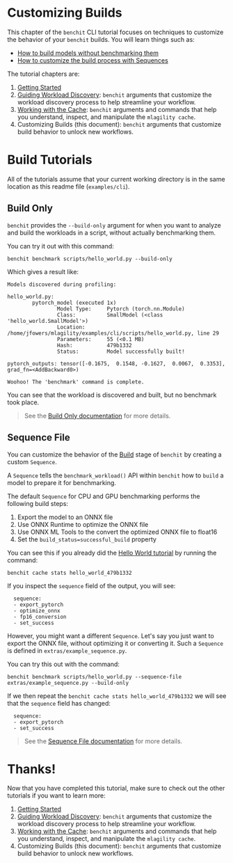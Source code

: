 # Customizing Builds

This chapter of the `benchit` CLI tutorial focuses on techniques to customize the behavior of your `benchit` builds. You will learn things such as:
- [How to build models without benchmarking them](#build-only)
- [How to customize the build process with Sequences](#sequence-file)

The tutorial chapters are:
1. [Getting Started](https://github.com/groq/mlagility/blob/main/examples/cli/readme.md)
1. [Guiding Workload Discovery](https://github.com/groq/mlagility/blob/main/examples/cli/discovery.md): `benchit` arguments that customize the workload discovery process to help streamline your workflow.
1. [Working with the Cache](https://github.com/groq/mlagility/blob/main/examples/cli/cache.md): `benchit` arguments and commands that help you understand, inspect, and manipulate the `mlagility cache`.
1. Customizing Builds (this document): `benchit` arguments that customize build behavior to unlock new workflows.

# Build Tutorials

All of the tutorials assume that your current working directory is in the same location as this readme file (`examples/cli`).

## Build Only

`benchit` provides the `--build-only` argument for when you want to analyze and build the workloads in a script, without actually benchmarking them.

You can try it out with this command:

```
benchit benchmark scripts/hello_world.py --build-only
```

Which gives a result like:

```
Models discovered during profiling:

hello_world.py:
        pytorch_model (executed 1x)
                Model Type:     Pytorch (torch.nn.Module)
                Class:          SmallModel (<class 'hello_world.SmallModel'>)
                Location:       /home/jfowers/mlagility/examples/cli/scripts/hello_world.py, line 29
                Parameters:     55 (<0.1 MB)
                Hash:           479b1332
                Status:         Model successfully built!

pytorch_outputs: tensor([-0.1675,  0.1548, -0.1627,  0.0067,  0.3353], grad_fn=<AddBackward0>)

Woohoo! The 'benchmark' command is complete.
```

You can see that the workload is discovered and built, but no benchmark took place.

> See the [Build Only documentation](https://github.com/groq/mlagility/blob/main/docs/tools_user_guide.md#build-only) for more details.

## Sequence File

You can customize the behavior of the [Build](https://github.com/groq/mlagility/blob/main/docs/tools_user_guide.md#build) stage of `benchit` by creating a custom `Sequence`.

A `Sequence` tells the `benchmark_workload()` API within `benchit` how to `build` a model to prepare it for benchmarking.

The default `Sequence` for CPU and GPU benchmarking performs the following build steps:
1. Export the model to an ONNX file
1. Use ONNX Runtime to optimize the ONNX file
1. Use ONNX ML Tools to the convert the optimized ONNX file to float16
1. Set the `build_status=successful_build` property

You can see this if you already did the [Hello World tutorial](https://github.com/groq/mlagility/blob/main/examples/cli/readme.md#hello-world) by running the command:

```
benchit cache stats hello_world_479b1332
```

If you inspect the `sequence` field of the output, you will see:

```
  sequence:
  - export_pytorch
  - optimize_onnx
  - fp16_conversion
  - set_success
```

However, you might want a different `Sequence`. Let's say you just want to export the ONNX file, without optimizing it or converting it. Such a `Sequence` is defined in `extras/example_sequence.py`.

You can try this out with the command:

```
benchit benchmark scripts/hello_world.py --sequence-file extras/example_sequence.py --build-only
```

If we then repeat the `benchit cache stats hello_world_479b1332` we will see that the `sequence` field has changed:

```
  sequence:
  - export_pytorch
  - set_success
```

> See the [Sequence File documentation](https://github.com/groq/mlagility/blob/main/docs/tools_user_guide.md#sequence-file) for more details.

# Thanks!

Now that you have completed this tutorial, make sure to check out the other tutorials if you want to learn more:
1. [Getting Started](https://github.com/groq/mlagility/blob/main/examples/cli/readme.md)
1. [Guiding Workload Discovery](https://github.com/groq/mlagility/blob/main/examples/cli/discovery.md): `benchit` arguments that customize the workload discovery process to help streamline your workflow.
1. [Working with the Cache](https://github.com/groq/mlagility/blob/main/examples/cli/cache.md): `benchit` arguments and commands that help you understand, inspect, and manipulate the `mlagility cache`.
1. Customizing Builds (this document): `benchit` arguments that customize build behavior to unlock new workflows.